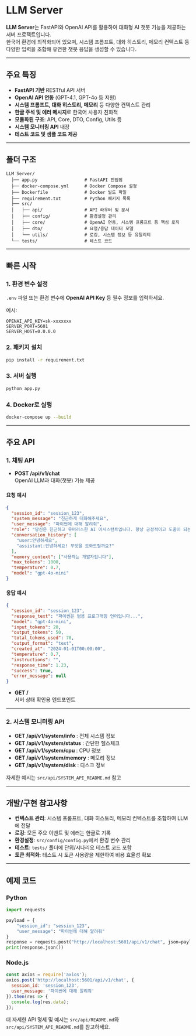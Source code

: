 # LLM Server

**LLM Server**는 FastAPI와 OpenAI API를 활용하여 대화형 AI 챗봇 기능을 제공하는 서버 프로젝트입니다.  
한국어 환경에 최적화되어 있으며, 시스템 프롬프트, 대화 히스토리, 메모리 컨텍스트 등 다양한 입력을 조합해 유연한 챗봇 응답을 생성할 수 있습니다.

---

## 주요 특징

- **FastAPI 기반** RESTful API 서버
- **OpenAI API 연동** (GPT-4.1, GPT-4o 등 지원)
- **시스템 프롬프트, 대화 히스토리, 메모리** 등 다양한 컨텍스트 관리
- **한글 주석 및 에러 메시지**로 한국어 사용자 친화적
- **모듈화된 구조**: API, Core, DTO, Config, Utils 등
- **시스템 모니터링 API** 내장
- **테스트 코드 및 샘플 코드 제공**

---

## 폴더 구조

```
LLM Server/
  ├── app.py                  # FastAPI 진입점
  ├── docker-compose.yml      # Docker Compose 설정
  ├── Dockerfile              # Docker 빌드 파일
  ├── requirement.txt         # Python 패키지 목록
  ├── src/
  │   ├── api/                # API 라우터 및 문서
  │   ├── config/             # 환경설정 관리
  │   ├── core/               # OpenAI 연동, 시스템 프롬프트 등 핵심 로직
  │   ├── dto/                # 요청/응답 데이터 모델
  │   └── utils/              # 로깅, 시스템 정보 등 유틸리티
  └── tests/                  # 테스트 코드
```

---

## 빠른 시작

### 1. 환경 변수 설정

`.env` 파일 또는 환경 변수에 **OpenAI API Key** 등 필수 정보를 입력하세요.

예시:
```
OPENAI_API_KEY=sk-xxxxxxx
SERVER_PORT=5601
SERVER_HOST=0.0.0.0
```

### 2. 패키지 설치

```bash
pip install -r requirement.txt
```

### 3. 서버 실행

```bash
python app.py
```

### 4. Docker로 실행

```bash
docker-compose up --build
```

---

## 주요 API

### 1. 채팅 API

- **POST /api/v1/chat**  
  OpenAI LLM과 대화(챗봇) 기능 제공

#### 요청 예시

```json
{
  "session_id": "session_123",
  "system_message": "친근하게 대화해주세요",
  "user_message": "파이썬에 대해 알려줘",
  "role": "당신은 친근하고 유머러스한 AI 어시스턴트입니다. 항상 긍정적이고 도움이 되는 답변을 제공합니다.",
  "conversation_history": [
    "user:안녕하세요",
    "assistant:안녕하세요! 무엇을 도와드릴까요?"
  ],
  "memory_context": ["사용자는 개발자입니다"],
  "max_tokens": 1000,
  "temperature": 0.7,
  "model": "gpt-4o-mini"
}
```

#### 응답 예시

```json
{
  "session_id": "session_123",
  "response_text": "파이썬은 범용 프로그래밍 언어입니다...",
  "model": "gpt-4o-mini",
  "input_tokens": 20,
  "output_tokens": 50,
  "total_tokens_used": 70,
  "output_format": "text",
  "created_at": "2024-01-01T00:00:00",
  "temperature": 0.7,
  "instructions": "",
  "response_time": 1.23,
  "success": true,
  "error_message": null
}
```

- **GET /**  
  서버 상태 확인용 엔드포인트

---

### 2. 시스템 모니터링 API

- **GET /api/v1/system/info** : 전체 시스템 정보
- **GET /api/v1/system/status** : 간단한 헬스체크
- **GET /api/v1/system/cpu** : CPU 정보
- **GET /api/v1/system/memory** : 메모리 정보
- **GET /api/v1/system/disk** : 디스크 정보

자세한 예시는 `src/api/SYSTEM_API_README.md` 참고

---

## 개발/구현 참고사항

- **컨텍스트 관리**: 시스템 프롬프트, 대화 히스토리, 메모리 컨텍스트를 조합하여 LLM에 전달
- **로깅**: 모든 주요 이벤트 및 에러는 한글로 기록
- **환경설정**: `src/config/config.py`에서 환경 변수 관리
- **테스트**: `tests/` 폴더에 단위/시나리오 테스트 코드 포함
- **토큰 최적화**: 테스트 시 토큰 사용량을 제한하여 비용 효율성 확보

---

## 예제 코드

### Python

```python
import requests

payload = {
    "session_id": "session_123",
    "user_message": "파이썬에 대해 알려줘"
}
response = requests.post("http://localhost:5601/api/v1/chat", json=payload)
print(response.json())
```

### Node.js

```javascript
const axios = require('axios');
axios.post('http://localhost:5601/api/v1/chat', {
  session_id: 'session_123',
  user_message: '파이썬에 대해 알려줘'
}).then(res => {
  console.log(res.data);
});
```


더 자세한 API 명세 및 예시는 `src/api/README.md`와 `src/api/SYSTEM_API_README.md`를 참고하세요. 